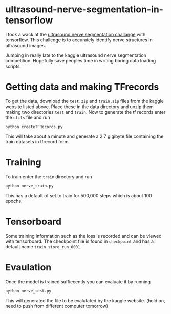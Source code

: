 # ultrasound-nerve-segmentation-in-tensorflow

I took a wack at the [ultrasound nerve segmentation challange](https://www.kaggle.com/c/ultrasound-nerve-segmentation) with tensorflow. This challenge is to accurately identify nerve structures in ultrasound images. 

Jumping in really late to the kaggle ultrasound nerve segmentation competition. Hopefully save peoples time in writing boring data loading scripts.

# Getting data and making TFrecords
To get the data, download the `test.zip` and `train.zip` files from the kaggle website listed above. Place these in the data directory and unzip them making two directories `test` and `train`. Now to generate the tf records enter the `utils` file and run
```
python createTFRecords.py
```
This will take about a minute and generate a 2.7 gigibyte file containing the train datasets in tfrecord form.

# Training
To train enter the `train` directory and run
```
python nerve_train.py
```
This has a default of set to train for 500,000 steps which is about 100 epochs.

# Tensorboard
Some training information such as the loss is recorded and can be viewed with tensorboard. The checkpoint file is found in `checkpoint` and has a default name `train_store_run_0001`.

# Evaulation
Once the model is trained suffiecently you can evaluate it by running
```
python nerve_test.py
```
This will generated the file to be evalutated by the kaggle website. (hold on, need to push from different computer tomorrow)


